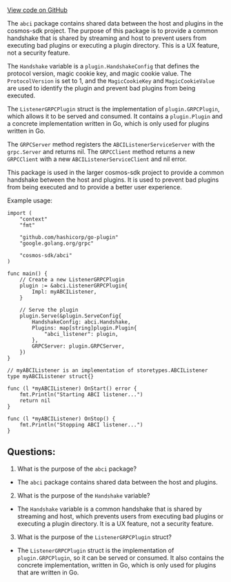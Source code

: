 [View code on GitHub](https://github.com/cosmos/cosmos-sdk/blob/main/store/streaming/abci/interface.go)

The `abci` package contains shared data between the host and plugins in the cosmos-sdk project. The purpose of this package is to provide a common handshake that is shared by streaming and host to prevent users from executing bad plugins or executing a plugin directory. This is a UX feature, not a security feature. 

The `Handshake` variable is a `plugin.HandshakeConfig` that defines the protocol version, magic cookie key, and magic cookie value. The `ProtocolVersion` is set to 1, and the `MagicCookieKey` and `MagicCookieValue` are used to identify the plugin and prevent bad plugins from being executed. 

The `ListenerGRPCPlugin` struct is the implementation of `plugin.GRPCPlugin`, which allows it to be served and consumed. It contains a `plugin.Plugin` and a concrete implementation written in Go, which is only used for plugins written in Go. 

The `GRPCServer` method registers the `ABCIListenerServiceServer` with the `grpc.Server` and returns nil. The `GRPCClient` method returns a new `GRPCClient` with a new `ABCIListenerServiceClient` and nil error. 

This package is used in the larger cosmos-sdk project to provide a common handshake between the host and plugins. It is used to prevent bad plugins from being executed and to provide a better user experience. 

Example usage:

```
import (
	"context"
	"fmt"

	"github.com/hashicorp/go-plugin"
	"google.golang.org/grpc"

	"cosmos-sdk/abci"
)

func main() {
	// Create a new ListenerGRPCPlugin
	plugin := &abci.ListenerGRPCPlugin{
		Impl: myABCIListener,
	}

	// Serve the plugin
	plugin.Serve(&plugin.ServeConfig{
		HandshakeConfig: abci.Handshake,
		Plugins: map[string]plugin.Plugin{
			"abci_listener": plugin,
		},
		GRPCServer: plugin.GRPCServer,
	})
}

// myABCIListener is an implementation of storetypes.ABCIListener
type myABCIListener struct{}

func (l *myABCIListener) OnStart() error {
	fmt.Println("Starting ABCI listener...")
	return nil
}

func (l *myABCIListener) OnStop() {
	fmt.Println("Stopping ABCI listener...")
}
```
## Questions: 
 1. What is the purpose of the `abci` package?
- The `abci` package contains shared data between the host and plugins.

2. What is the purpose of the `Handshake` variable?
- The `Handshake` variable is a common handshake that is shared by streaming and host, which prevents users from executing bad plugins or executing a plugin directory. It is a UX feature, not a security feature.

3. What is the purpose of the `ListenerGRPCPlugin` struct?
- The `ListenerGRPCPlugin` struct is the implementation of `plugin.GRPCPlugin`, so it can be served or consumed. It also contains the concrete implementation, written in Go, which is only used for plugins that are written in Go.